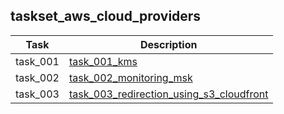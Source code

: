 ## taskset_aws_cloud_providers

| Task     | Description                                                                          |
|----------|--------------------------------------------------------------------------------------|
| task_001 | [task_001_kms](task_001_kms)                                                         |
| task_002 | [task_002_monitoring_msk](task_002_monitoring_msk)                                   |
| task_003 | [task_003_redirection_using_s3_cloudfront](task_003_redirection_using_s3_cloudfront) |

